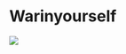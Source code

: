 # Warinyourself

<img src="https://github-readme-stats.vercel.app/api?username=warinyourself&show_icons=true&title_color=00AEFF&icon_color=2DDE98&text_color=FFFFFF&bg_color=050F2C&hide_border=true" align="left"/>